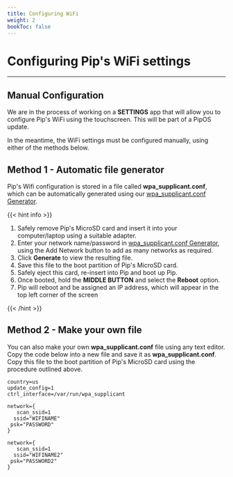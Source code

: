 ```yaml
---
title: Configuring WiFi
weight: 2
bookToc: false
---
```


# Configuring Pip's WiFi settings

---

## Manual Configuration

We are in the process of working on a **SETTINGS** app that will allow you to configure Pip's WiFi using the touchscreen. This will be part of a PipOS update. 

In the meantime, the WiFi settings must be configured manually, using either of the methods below.

## Method 1 - Automatic file generator

Pip's Wifi configuration is stored in a file called **wpa_supplicant.conf**, which can be automatically generated using our [wpa_supplicant.conf Generator](/docs/tools/wpa_supplicant).

{{< hint info >}}
1. Safely remove Pip's MicroSD card and insert it into your computer/laptop using a suitable adapter.
2. Enter your network name/password in [wpa_supplicant.conf Generator](/docs/tools/wpa_supplicant), using the Add Network button to add as many networks as required.
3. Click **Generate** to view the resulting file. 
4. Save this file to the boot partition of Pip's MicroSD card.
5. Safely eject this card, re-insert into Pip and boot up Pip.
6. Once booted, hold the **MIDDLE BUTTON** and select the **Reboot** option.
7. Pip will reboot and be assigned an IP address, which will appear in the top left corner of the screen

{{< /hint >}}



## Method 2 - Make your own file

You can also make your own **wpa_supplicant.conf** file using any text editor. Copy the code below into a new file and save it as **wpa_supplicant.conf**. Copy this file to the boot partition of Pip's MicroSD card using the procedure outlined above.


	country=us
	update_config=1
	ctrl_interface=/var/run/wpa_supplicant

	network={
 	   scan_ssid=1
 	  ssid="WIFINAME"
 	 psk="PASSWORD"
	}
	
	network={
 	   scan_ssid=1
 	  ssid="WIFINAME2"
 	 psk="PASSWORD2"
	}
